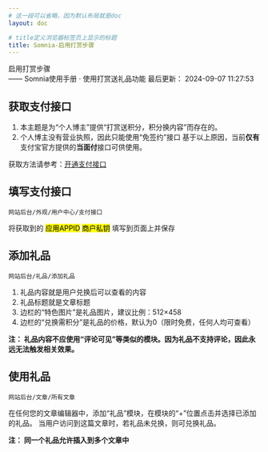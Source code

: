 ```yaml
---
# 这一段可以省略，因为默认布局就是doc
layout: doc

# title定义浏览器标签页上显示的标题
title: Somnia-启用打赏步骤
---
```

<div class="title-wrapper">
   <div class="page-title">启用打赏步骤</div>
   <div class="post-title">—— Somnia使用手册 · 使用打赏送礼品功能 
      <span class="lastModifyTime">
          <i class="fa-regular fa-clock"></i> 最后更新： 2024-09-07 11:27:53
      </span>
   </div>
</div>

## 获取支付接口

1. 本主题是为“个人博主”提供“打赏送积分，积分换内容”而存在的。
2. 个人博主没有营业执照，因此只能使用“免签约”接口
基于以上原因，当前**仅有**支付宝官方提供的**当面付**接口可供使用。

获取方法请参考：[开通支付接口](/themes/Somnia/reward/pay)

## 填写支付接口

`网站后台/外观/用户中心/支付接口`

将获取到的 <mark>应用APPID</mark> <mark>商户私钥</mark> 填写到页面上并保存

## 添加礼品

`网站后台/礼品/添加礼品`

1. 礼品内容就是用户兑换后可以查看的内容
2. 礼品标题就是文章标题
3. 边栏的“特色图片”是礼品图片，建议比例：512×458
4. 边栏的“兑换需积分”是礼品的价格，默认为0（限时免费，任何人均可查看）

**注： 礼品内容不应使用“评论可见”等类似的模块。因为礼品不支持评论，因此永远无法触发相关效果。**

## 使用礼品

`网站后台/文章/所有文章`

在任何您的文章编辑器中，添加“礼品”模块，在模块的“+”位置点击并选择已添加的礼品。
当用户访问到这篇文章时，若礼品未兑换，则可兑换礼品。

**注： 同一个礼品允许插入到多个文章中**
